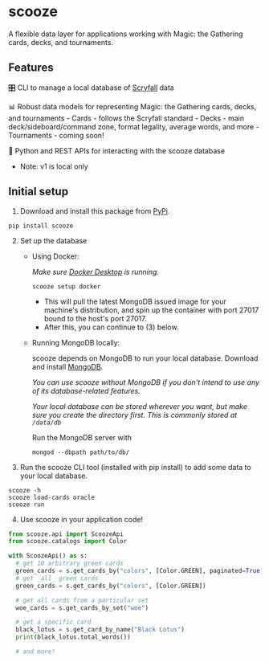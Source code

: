 # scooze
A flexible data layer for applications working with Magic: the Gathering cards, decks, and tournaments.

## Features

🎛️ CLI to manage a local database of [Scryfall](https://scryfall.com/docs/api/bulk-data) data

📊 Robust data models for representing Magic: the Gathering cards, decks, and tournaments
    - Cards - follows the Scryfall standard
    - Decks - main deck/sideboard/command zone, format legality, average words, and more
    - Tournaments - coming soon!

🐍 Python and REST APIs for interacting with the scooze database
  - Note: v1 is local only


## Initial setup

1. Download and install this package from [PyPi](https://pypi.org/project/scooze/).

  ```
  pip install scooze
  ```

2. Set up the database
    - Using Docker:

        *Make sure [Docker Desktop](https://www.docker.com/products/docker-desktop/) is running.*

        ``` shell
        scooze setup docker
        ```

        * This will pull the latest MongoDB issued image for your machine's distribution, and spin up the container with port 27017 bound to the host's port 27017.
        * After this, you can continue to (3) below.

    - Running MongoDB locally:

        scooze depends on MongoDB to run your local database.
        Download and install [MongoDB](https://www.mongodb.com/docs/manual/installation/).

        *You can use scooze without MongoDB if you don't intend to use any of its database-related features.*

        *Your local database can be stored wherever you want, but make sure you create the directory first. This is commonly stored at `/data/db`*

        Run the MongoDB server with

        ``` shell
        mongod --dbpath path/to/db/
        ```

3. Run the scooze CLI tool (installed with pip install) to add some data to your local database.

  ``` shell
  scooze -h
  scooze load-cards oracle
  scooze run
  ```

4. Use scooze in your application code!

  ``` python
  from scooze.api import ScoozeApi
  from scooze.catalogs import Color

  with ScoozeApi() as s:
    # get 10 arbitrary green cards
    green_cards = s.get_cards_by("colors", [Color.GREEN], paginated=True, page_size=10)
    # get _all_ green cards
    green_cards = s.get_cards_by("colors", [Color.GREEN])

    # get all cards from a particular set
    woe_cards = s.get_cards_by_set("woe")

    # get a specific card
    black_lotus = s.get_card_by_name("Black Lotus")
    print(black_lotus.total_words())

    # and more!
  ```
